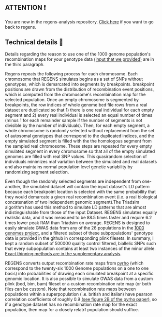 ## ATTENTION :exclamation:

You are now in the regens-analysis repository. [Click here](https://github.com/EpistasisLab/regens) if you want to go back to regens. 

## Technical details :robot:

Details regarding the reason to use one of the 1000 genome population's recombination maps for your genotype data [(input that we provided)](https://github.com/EpistasisLab/regens#input-turkey) are in the thirs paragraph. 

Regens repeats the following process for each chromosome. Each chromosome that REGENS simulates begins as a set of SNPs without genotypes, which is demarcated into segments by breakpoints. breakpoint positions are drawn from the distribution of recombination event positions, which is computed from the chromosome's recombination map for the selected population. Once an empty chromosome is segmented by breakpoints, the row indices of whole genome bed file rows from a real dataset are duplicated so that 1) there is one real individual for each empty segment and 2) every real individual is selected an equal number of times (minus 1 for each remainder sample if the number of segments is not divisible by the number of individuals). Then, for each empty segment, a whole chromosome is randomly selected without replacement from the set of autosomal genotypes that correspond to the duplicated indices, and the empty simulated segment is filled with the the homologous segment from the sampled real chromosome. These steps are repeated for every empty simulated segment in every chromosome so that all of the empty simulated genomes are filled with real SNP values. This quasirandom selection of individuals minimizes maf variation between the simulated and real datasets and also maintains normal population level genetic variability by randomizing segment selection. 

Even though the randomly selected segments are independent from one-another, the simulated dataset will contain the input dataset's LD pattern because each breakpoint location is selected with the same probability that they would demarcate a given real recombination event (i.e. a real biological concatenation of two independent genomic segment).The Triadsim algorithm has used this method to simulate LD patterns that are almost indistinguishable from those of the input Dataset. REGENS simulates equally realistic data, and it was measured to be 88.5 times faster and require 6.2 times lower peak RAM than Triadsim on average. REGENS is designed to easily simulate GWAS data from any of the 26 populations in the [1000 genomes project](https://www.cog-genomics.org/plink/2.0/resources), and a filtered subset of these subpopulations' genotype data is provided in the github in corresponding plink filesets. In summary, I kept a random subset of 500000 quality control filtered, biallelic SNPs such that every subpopulation contains at least two instances of the minor allele. [Exact thinning methods are in the supplementary analysis](https://github.com/EpistasisLab/regens-analysis). 

REGENS converts output recombination rate maps from [pyrho](https://github.com/popgenmethods/pyrho) (which correspond to the twenty-six 1000 Genome populations on a one to one basis) into probabilities of drawing each simulated breakpoint at a specific genomic location. It is also possible to simulate GWAS data from a custom plink (bed, bim, bam) fileset or a custom recombination rate map (or both files can be custom). Note that recombination rate maps between populations within a superpopulation (i.e. british and italian) have pearson correlation coefficients of roughly 0.9 [(see figure 2B of the pyrho paper)](https://advances.sciencemag.org/content/advances/5/10/eaaw9206.full.pdf), so if a genotype dataset has no recombination rate map for the exact population, then map for a closely relatrf population should suffice. 
